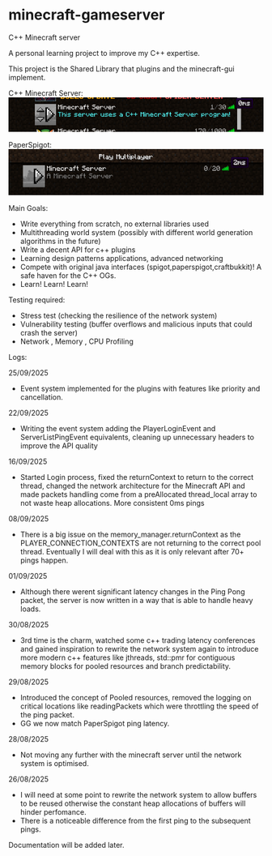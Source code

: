 # minecraft-gameserver
C++ Minecraft server

A personal learning project to improve my C++ expertise. 

This project is the Shared Library that plugins and the minecraft-gui implement.

C++ Minecraft Server:
![img_4.png](img_4.png)

PaperSpigot:
![img_1.png](img_1.png)

Main Goals:

- Write everything from scratch, no external libraries used
- Multithreading world system (possibly with different world generation algorithms in the future)
- Write a decent API for c++ plugins
- Learning design patterns applications, advanced networking 
- Compete with original java interfaces (spigot,paperspigot,craftbukkit)! A safe haven for the C++ OGs.
- Learn! Learn! Learn!

Testing required:

- Stress test (checking the resilience of the network system)
- Vulnerability testing (buffer overflows and malicious inputs that could crash the server)
- Network , Memory , CPU Profiling


Logs:

25/09/2025
- Event system implemented for the plugins with features like priority and cancellation.

22/09/2025 
- Writing the event system adding the PlayerLoginEvent and ServerListPingEvent equivalents, cleaning up unnecessary headers to improve the API quality

16/09/2025
- Started Login process, fixed the returnContext to return to the correct thread, changed the network architecture for the Minecraft API and made packets handling come from a preAllocated thread_local array to not waste heap allocations. More consistent 0ms pings

08/09/2025
- There is a big issue on the memory_manager.returnContext as the PLAYER_CONNECTION_CONTEXTS are not returning to the correct pool thread. Eventually I will deal with this as it is only relevant after 70+ pings happen.

01/09/2025
- Although there werent significant latency changes in the Ping Pong packet, the server is now written  in a way that is able to handle heavy loads.

30/08/2025
- 3rd time is the charm, watched some c++ trading latency conferences and gained inspiration to rewrite the network system again to introduce more modern c++ features like jthreads, std::pmr for contiguous memory blocks for pooled resources and branch predictability.

29/08/2025
- Introduced the concept of Pooled resources, removed the logging on critical locations like readingPackets which were throttling the speed of the ping packet.
- GG we now match PaperSpigot ping latency.

28/08/2025
- Not moving any further with the minecraft server until the network system is optimised.

26/08/2025
- I will need at some point to rewrite the network system to allow buffers to be reused otherwise the constant heap allocations of buffers will hinder perfomance.
- There is a noticeable difference from the first ping to the subsequent pings.


Documentation will be added later.
